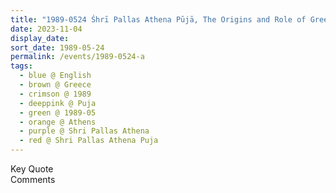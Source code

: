 ```yaml
---
title: "1989-0524 Śhrī Pallas Athena Pūjā, The Origins and Role of Greece, House of Stamatis Boudouris, Athens, Greece"
date: 2023-11-04
display_date: 
sort_date: 1989-05-24
permalink: /events/1989-0524-a
tags:
  - blue @ English
  - brown @ Greece
  - crimson @ 1989
  - deeppink @ Puja
  - green @ 1989-05
  - orange @ Athens
  - purple @ Shri Pallas Athena
  - red @ Shri Pallas Athena Puja
---
```


<wave-list>
  <list-title color="green" width="75">Key Quote</list-title>
  <list-item color="BlanchedAlmond"  width="200"></list-item>
  <list-item color="Lavender"></list-item>
  <list-item color="BlanchedAlmond"></list-item>
</wave-list>

<br>

<wave-list>
  <list-title color="green" width="75">Comments</list-title>
  <list-item color="BlanchedAlmond"  width="200"></list-item>
  <list-item color="Lavender"></list-item>
  <list-item color="BlanchedAlmond"></list-item>
</wave-list>
